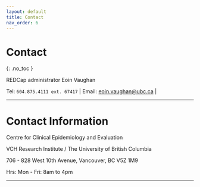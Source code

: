 ```yaml
---
layout: default
title: Contact
nav_order: 6
---
```


# Contact
{: .no_toc }

REDCap administrator
Eoin Vaughan

Tel: `604.875.4111 ext. 67417` | 
Email: <eoin.vaughan@ubc.ca>   |


---

# Contact Information

Centre for Clinical Epidemiology and Evaluation

VCH Research Institute / The University of British Columbia

706 - 828 West 10th Avenue, Vancouver, BC V5Z 1M9

Hrs: Mon - Fri: 8am to 4pm

---

